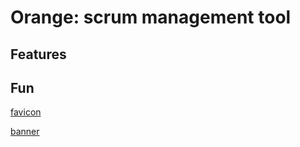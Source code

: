 # Orange: scrum management tool

## Features

## Fun
[favicon](https://favicon.io/favicon-generator/)

[banner](https://manytools.org/hacker-tools/ascii-banner/)
